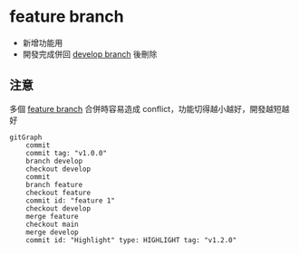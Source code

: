 # feature branch
- 新增功能用
- 開發完成併回 [develop branch](develop%20branch.md) 後刪除

## 注意
多個 [feature branch](feature%20branch.md) 合併時容易造成 conflict，功能切得越小越好，開發越短越好


```mermaid
gitGraph
	commit
	commit tag: "v1.0.0"
	branch develop
	checkout develop
	commit
	branch feature
	checkout feature
	commit id: "feature 1"
	checkout develop
	merge feature
	checkout main
	merge develop
	commit id: "Highlight" type: HIGHLIGHT tag: "v1.2.0"
```